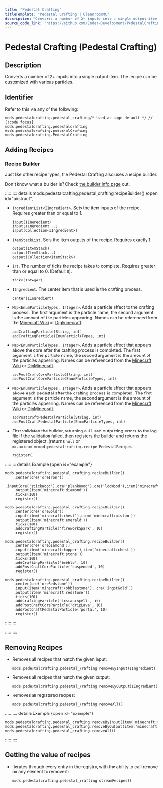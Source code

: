 ```yaml
---
title: "Pedestal Crafting"
titleTemplate: "Pedestal Crafting | CleanroomMC"
description: "Converts a number of 2+ inputs into a single output item. The recipe can be customized with various particles."
source_code_link: "https://github.com/Ender-Development/PedestalCrafting-Patched/blob/master/src/main/java/me/axieum/mcmod/pedestalcrafting/compat/groovyscript/PedestalCrafting.java"
---
```


# Pedestal Crafting (Pedestal Crafting)

## Description

Converts a number of 2+ inputs into a single output item. The recipe can be customized with various particles.

## Identifier

Refer to this via any of the following:

```groovy:no-line-numbers {1}
mods.pedestalcrafting.pedestal_crafting/* Used as page default */ // [!code focus]
mods.pedestalcrafting.pedestalcrafting
mods.pedestalcrafting.pedestalCrafting
mods.pedestalcrafting.PedestalCrafting
```


## Adding Recipes

### Recipe Builder

Just like other recipe types, the Pedestal Crafting also uses a recipe builder.

Don't know what a builder is? Check [the builder info page](../../getting_started/builder.md) out.

:::::::::: details mods.pedestalcrafting.pedestal_crafting.recipeBuilder() {open id="abstract"}
- `IngredientList<IIngredient>`. Sets the item inputs of the recipe. Requires greater than or equal to 1.

    ```groovy:no-line-numbers
    input(IIngredient)
    input(IIngredient...)
    input(Collection<IIngredient>)
    ```

- `ItemStackList`. Sets the item outputs of the recipe. Requires exactly 1.

    ```groovy:no-line-numbers
    output(ItemStack)
    output(ItemStack...)
    output(Collection<ItemStack>)
    ```

- `int`. The number of ticks the recipe takes to complete. Requires greater than or equal to 0. (Default `0`).

    ```groovy:no-line-numbers
    ticks(Integer)
    ```

- `IIngredient`. The center item that is used in the crafting process.

    ```groovy:no-line-numbers
    center(IIngredient)
    ```

- `Map<EnumParticleTypes, Integer>`. Adds a particle effect to the crafting process. The first argument is the particle name, the second argument is the amount of the particles appearing. Names can be referenced from the [Minecraft Wiki](https://minecraft.wiki/w/Java_Edition_Flattening#Particle_IDs) or [DigMinecraft](https://www.digminecraft.com/lists/particle_list_pc_1_12.php).

    ```groovy:no-line-numbers
    addCraftingParticle(String, int)
    addCraftingParticle(EnumParticleTypes, int)
    ```

- `Map<EnumParticleTypes, Integer>`. Adds a particle effect that appears above the core after the crafting process is completed. The first argument is the particle name, the second argument is the amount of the particles appearing. Names can be referenced from the [Minecraft Wiki](https://minecraft.wiki/w/Java_Edition_Flattening#Particle_IDs) or [DigMinecraft](https://www.digminecraft.com/lists/particle_list_pc_1_12.php).

    ```groovy:no-line-numbers
    addPostCraftCoreParticle(String, int)
    addPostCraftCoreParticle(EnumParticleTypes, int)
    ```

- `Map<EnumParticleTypes, Integer>`. Adds a particle effect that appears above each pedestal after the crafting process is completed. The first argument is the particle name, the second argument is the amount of the particles appearing. Names can be referenced from the [Minecraft Wiki](https://minecraft.wiki/w/Java_Edition_Flattening#Particle_IDs) or [DigMinecraft](https://www.digminecraft.com/lists/particle_list_pc_1_12.php).

    ```groovy:no-line-numbers
    addPostCraftPedestalParticle(String, int)
    addPostCraftPedestalParticle(EnumParticleTypes, int)
    ```

- First validates the builder, returning `null` and outputting errors to the log file if the validation failed, then registers the builder and returns the registered object. (returns `null` or `me.axieum.mcmod.pedestalcrafting.recipe.PedestalRecipe`).

    ```groovy:no-line-numbers
    register()
    ```

::::::::: details Example {open id="example"}
```groovy:no-line-numbers
mods.pedestalcrafting.pedestal_crafting.recipeBuilder()
    .center(ore('oreIron'))
    .input(ore('stickWood'),ore('plankWood'),ore('logWood'),item('minecraft:stick'))
    .output(item('minecraft:diamond'))
    .ticks(100)
    .register()

mods.pedestalcrafting.pedestal_crafting.recipeBuilder()
    .center(ore('oreGold'))
    .input(item('minecraft:chest'),item('minecraft:piston'))
    .output(item('minecraft:emerald'))
    .ticks(100)
    .addCraftingParticle('fireworkSpark', 10)
    .register()

mods.pedestalcrafting.pedestal_crafting.recipeBuilder()
    .center(ore('oreDiamond'))
    .input(item('minecraft:hopper'),item('minecraft:chest'))
    .output(item('minecraft:stone'))
    .ticks(100)
    .addCraftingParticle('bubble', 10)
    .addPostCraftCoreParticle('suspended', 10)
    .register()

mods.pedestalcrafting.pedestal_crafting.recipeBuilder()
    .center(ore('oreRedstone'))
    .input(item('minecraft:cobblestone'), ore('ingotGold'))
    .output(item('minecraft:redstone'))
    .ticks(100)
    .addCraftingParticle('instantSpell', 10)
    .addPostCraftCoreParticle('dripLava', 10)
    .addPostCraftPedestalParticle('portal', 10)
    .register()
```

:::::::::

::::::::::

## Removing Recipes

- Removes all recipes that match the given input:

    ```groovy:no-line-numbers
    mods.pedestalcrafting.pedestal_crafting.removeByInput(IIngredient)
    ```

- Removes all recipes that match the given output:

    ```groovy:no-line-numbers
    mods.pedestalcrafting.pedestal_crafting.removeByOutput(IIngredient)
    ```

- Removes all registered recipes:

    ```groovy:no-line-numbers
    mods.pedestalcrafting.pedestal_crafting.removeAll()
    ```

:::::::::: details Example {open id="example"}
```groovy:no-line-numbers
mods.pedestalcrafting.pedestal_crafting.removeByInput(item('minecraft:redstone_block'))
mods.pedestalcrafting.pedestal_crafting.removeByOutput(item('minecraft:stick'))
mods.pedestalcrafting.pedestal_crafting.removeAll()
```

::::::::::

## Getting the value of recipes

- Iterates through every entry in the registry, with the ability to call remove on any element to remove it:

    ```groovy:no-line-numbers
    mods.pedestalcrafting.pedestal_crafting.streamRecipes()
    ```
